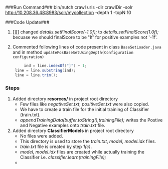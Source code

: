 
###Run Command###
bin/nutch crawl urls -dir crawlDir -solr http://10.208.36.48:8983/solr/mycollection -depth 1 -topN 10

###Code Update###
1. [][] changed *details.setFinalScore(-1.0f);* to *details.setFinalScore(1.0f);* becuase we should finalScore to be '1f' for positive examples not '-1f'.
2. Commented following lines of code present in class `BaseSetLoader.java` and in method `updatePosBaseSetUsingDepth(Configuration configuration)`

   ```java
      	ind = line.indexOf("]") + 1;
	line = line.substring(ind);
	line = line.trim();
   ```

### Steps ###
1. Added directory **resorces/** in project root directory
    * Few files like *negativeSet.txt*, *positiveSet.txt* were also copied.
    * We have to create a train file for the initial training of Classifier (train.txt).
    * *appendTrainingData(buffer.toString(),trainingFile);* writes the Postive and Negative examples onto *train.txt* file.
2. Added directory **ClassifierModels** in project root directory
    * No files were added.
    * This directory is used to store the *train.txt*, *model*, *model.idx* files.
    * *train.txt* file is created by step *1(c)*.
    * *model*, *model.idx* files are created while actually training the Classifier i.e. *classifier.learn(trainingFile);*
    * 
